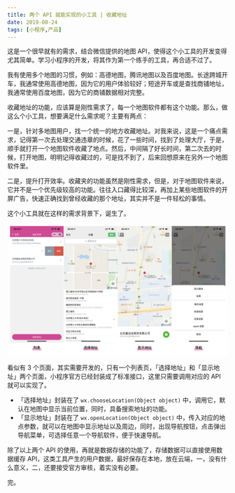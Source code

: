 ```yaml
---
title: 两个 API 就能实现的小工具 | 收藏地址
date: 2019-08-24
tags: [小程序,产品]
---
```


这是一个很早就有的需求，结合微信提供的地图 API，使得这个小工具的开发变得尤其简单。学习小程序的开发，将其作为第一个练手的工具，再合适不过了。

我有使用多个地图的习惯，例如：高德地图，腾讯地图以及百度地图。长途跨城开车，我通常使用高德地图，因为它的用户体验较好；短途开车或是查找商铺地址，我通常使用百度地图，因为它的商铺数据相对完整。

收藏地址的功能，应该算是刚性需求了，每一个地图软件都有这个功能。那么，做这么个小工具，想要满足什么需求呢？主要有两点：

一是，针对多地图用户，找一个统一的地方收藏地址。对我来说，这是一个痛点需求，记得第一次去处理交通违章的时候，花了一些时间，找到了处理大厅，于是，顺手就打开一个地图软件收藏了地点。然后，中间隔了好长时间，第二次去的时候，打开地图，明明记得收藏过的，可是找不到了，后来回想原来在另外一个地图软件里。

二是，提升打开效率。收藏夹的功能虽然是刚性需求，但是，对于地图软件来说，它并不是一个优先级较高的功能。往往入口藏得比较深，再加上某些地图软件的开屏广告，快速正确找到曾经收藏的那个地址，其实并不是一件轻松的事情。

这个小工具就在这样的需求背景下，诞生了。

![](../image/about_product/2019-08-23-10-00-51.png)

看似有 3 个页面，其实需要开发的，只有一个列表页，「选择地址」和「显示地址」两个页面，小程序官方已经封装成了标准接口，这里只需要调用对应的 API 就可以实现了。

- 「选择地址」封装在了 `wx.chooseLocation(Object object)` 中，调用它，默认在地图中显示当前位置，同时，具备搜索地址的功能。
- 「显示地址」封装在了 `wx.openLocation(Object object)` 中，传入对应的地点参数，就可以在地图中显示地址以及周边，同时，出现导航按钮，点击弹出导航菜单，可选择任意一个导航软件，便于快速导航。

除了以上两个 API 的使用，再就是数据存储的功能了，存储数据可以直接使用数据缓存 API，这类工具产生的用户数据，最好保存在本地，放在云端，一，没有什么意义，二，还要接受官方审核，着实没有必要。

完。